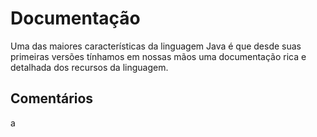 # Documentação

Uma das maiores características da linguagem Java é que desde suas primeiras versões tínhamos em nossas mãos uma documentação rica e detalhada dos recursos da linguagem.&#x20;

## Comentários

a
